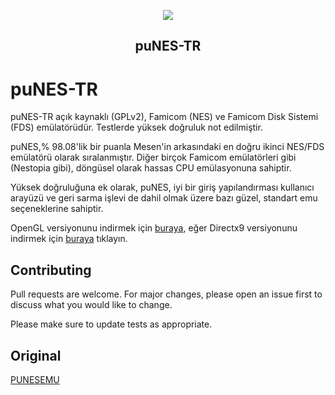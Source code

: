 <p align="center"><a href="https://github.com/fpscan/puNES-TR/releases" alt="punNES-TR website"><img src="https://live.staticflickr.com/65535/40825399103_2a24c21291_o.png"></a>
<h2 align="center"><b>puNES-TR</b></h2>

# puNES-TR

puNES-TR açık kaynaklı (GPLv2), Famicom (NES) ve Famicom Disk Sistemi (FDS) emülatörüdür. Testlerde yüksek doğruluk not edilmiştir.

puNES,% 98.08'lik bir puanla Mesen'in arkasındaki en doğru ikinci NES/FDS emülatörü olarak sıralanmıştır. Diğer birçok Famicom emülatörleri gibi (Nestopia gibi), döngüsel olarak hassas CPU emülasyonuna sahiptir.

Yüksek doğruluğuna ek olarak, puNES, iyi bir giriş yapılandırması kullanıcı arayüzü ve geri sarma işlevi de dahil olmak üzere bazı güzel, standart emu seçeneklerine sahiptir.

OpenGL versiyonunu indirmek için <a href="https://github.com/fpscan/puNES-TR/releases/download/v0.104tr/punes-tr-0.104-x86_64-win-opengl.zip" alt="OpenGL versiyonu">buraya</a>, eğer Directx9 versiyonunu indirmek için <a href="https://github.com/fpscan/puNES-TR/releases/download/v0.104tr/punes-tr-0.104-x86_64-win-d3d9.zip" alt="Directx9 versiyonu">buraya</a> tıklayın.

## Contributing
Pull requests are welcome. For major changes, please open an issue first to discuss what you would like to change.

Please make sure to update tests as appropriate.

## Original
[PUNESEMU](https://github.com/punesemu/puNES)

